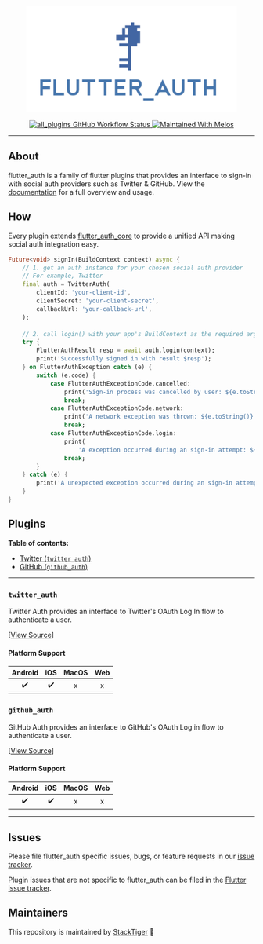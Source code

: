 <p align="center">
  <a href="https://stacktiger.io/flutter_auth">
    <img width="430px" src="static/img/flutter_auth_header.png"><br/>
  </a>
</p>

<p align="center">
  <a href="https://github.com/StackTiger/flutter_auth/actions?query=workflow%3Aall_plugins">
    <img src="https://github.com/StackTiger/flutter_auth/workflows/all_plugins/badge.svg" alt="all_plugins GitHub Workflow Status"/>
  </a>
  <a href="https://github.com/invertase/melos">
    <img src="https://img.shields.io/badge/maintained%20with-melos-f700ff.svg?style=flat-square" alt="Maintained With Melos">
  </a>
 </p>

---
## About

flutter_auth is a family of flutter plugins that provides an interface to sign-in with social auth providers such as Twitter & GitHub. View the [documentation](https://stacktiger.github.io/flutter_auth) for a full overview and usage.

## How
Every plugin extends [flutter_auth_core](https://github.com/stacktiger/flutter_auth/tree/main/packages/flutter_auth_core) to provide a unified API making social auth integration easy. 

```dart
Future<void> signIn(BuildContext context) async {
    // 1. get an auth instance for your chosen social auth provider
    // For example, Twitter
    final auth = TwitterAuth(
        clientId: 'your-client-id',
        clientSecret: 'your-client-secret',
        callbackUrl: 'your-callback-url',
    );

    // 2. call login() with your app's BuildContext as the required argument
    try {
        FlutterAuthResult resp = await auth.login(context);
        print('Successfully signed in with result $resp');
    } on FlutterAuthException catch (e) {
        switch (e.code) {
            case FlutterAuthExceptionCode.cancelled:
                print('Sign-in process was cancelled by user: ${e.toString()}');
                break;
            case FlutterAuthExceptionCode.network:
                print('A network exception was thrown: ${e.toString()}');
                break;
            case FlutterAuthExceptionCode.login:
                print(
                    'A exception occurred during an sign-in attempt: ${e.toString()}');
                break;
        }
    } catch (e) {
        print('A unexpected exception occurred during an sign-in attempt $e');
    }
}
```


## Plugins

**Table of contents:**

 - [Twitter (`twitter_auth`)](#twitter_auth)
 - [GitHub (`github_auth`)](#github_auth)
---

### `twitter_auth`

Twitter Auth provides an interface to Twitter's OAuth Log In flow to authenticate a user. 

[[View Source][twitter_code]]

#### Platform Support

| Android |  iOS  | MacOS |  Web  |
| :-----: | :---: | :---: | :---: |
|    ✔️    |   ✔️   |   x   |   x   |

### `github_auth`

GitHub Auth provides an interface to GitHub's OAuth Log in flow to authenticate a user. 

[[View Source][github_code]]

#### Platform Support

| Android |  iOS  | MacOS |  Web  |
| :-----: | :---: | :---: | :---: |
|    ✔️    |   ✔️   |   x   |   x   |

----

## Issues

Please file flutter_auth specific issues, bugs, or feature requests in our [issue tracker](https://github.com/stacktiger/flutter_auth/issues/new).

Plugin issues that are not specific to flutter_auth can be filed in the [Flutter issue tracker](https://github.com/flutter/flutter/issues/new).

## Maintainers

This repository is maintained by [StackTiger](https://stacktiger.co/) 🐯 

[twitter_pub]: https://pub.dev/packages/twitter_auth
[twitter_code]: https://github.com/StackTiger/flutter_auth/tree/master/packages/twitter_auth
[twitter_pub_points]: https://pub.dev/packages/twitter_auth/score
[twitter_badge_pub_points]: https://badges.bar/twitter_auth/pub%20points
[twitter_badge_pub]: https://img.shields.io/pub/v/twitter_auth.svg

[github_pub]: https://pub.dev/packages/github_auth
[github_code]: https://github.com/StackTiger/flutter_auth/tree/master/packages/github_auth
[github_pub_points]: https://pub.dev/packages/github_auth/score
[github_badge_pub_points]: https://badges.bar/github_auth/pub%20points
[github_badge_pub]: https://img.shields.io/pub/v/github_auth.svg
